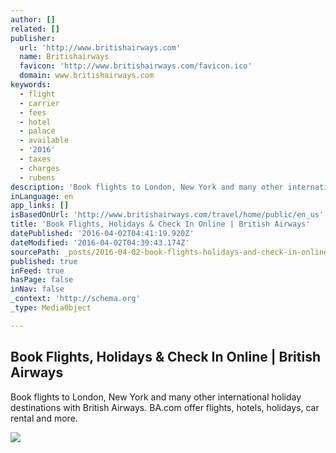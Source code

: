 ```yaml
---
author: []
related: []
publisher:
  url: 'http://www.britishairways.com'
  name: Britishairways
  favicon: 'http://www.britishairways.com/favicon.ico'
  domain: www.britishairways.com
keywords:
  - flight
  - carrier
  - fees
  - hotel
  - palace
  - available
  - '2016'
  - taxes
  - charges
  - rubens
description: 'Book flights to London, New York and many other international holiday destinations with British Airways. BA.com offer flights, hotels, holidays, car rental and more.'
inLanguage: en
app_links: []
isBasedOnUrl: 'http://www.britishairways.com/travel/home/public/en_us'
title: 'Book Flights, Holidays & Check In Online | British Airways'
datePublished: '2016-04-02T04:41:19.920Z'
dateModified: '2016-04-02T04:39:43.174Z'
sourcePath: _posts/2016-04-02-book-flights-holidays-and-check-in-online-or-british-airways.md
published: true
inFeed: true
hasPage: false
inNav: false
_context: 'http://schema.org'
_type: MediaObject

---
```

<article style=""><h1>Book Flights, Holidays &amp; Check In Online | British Airways</h1><p>Book flights to London, New York and many other international holiday destinations with British Airways. BA.com offer flights, hotels, holidays, car rental and more.</p><img src="http://www.britishairways.com/cms/global/assets/images/Homepage/Secondary/340x340-arc-de-triomphe-paris.jpg" /></article>